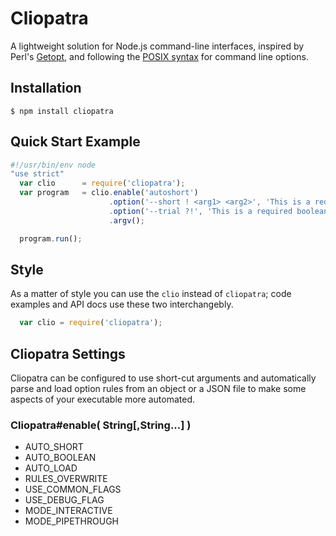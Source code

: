 # Cliopatra

  A lightweight solution for Node.js command-line interfaces, inspired by Perl's [Getopt](http://search.cpan.org/~jv/Getopt-Long-2.42/), and following the [POSIX syntax](http://pubs.opengroup.org/onlinepubs/9699919799/basedefs/V1_chap12.html) for command line options.

## Installation

    $ npm install cliopatra



## Quick Start Example


```js
#!/usr/bin/env node
"use strict" 
  var clio      = require('cliopatra');
  var program   = clio.enable('autoshort')
                      .option('--short ! <arg1> <arg2>', 'This is a required flag with 2 reqd args')
                      .option('--trial ?!', 'This is a required boolean flag' )
                      .argv();

  program.run();
```

## Style

  As a matter of style you can use the `clio` instead of `cliopatra`; code examples and API docs use these two interchangebly.

```js
  var clio = require('cliopatra');
```

## Cliopatra Settings

Cliopatra can be configured to use short-cut arguments and automatically parse and load option rules from an object or a JSON file to make some aspects of your executable more automated.

### Cliopatra#enable( String[,String...] )

* AUTO_SHORT
* AUTO_BOOLEAN
* AUTO_LOAD
* RULES_OVERWRITE
* USE_COMMON_FLAGS
* USE_DEBUG_FLAG
* MODE_INTERACTIVE
* MODE_PIPETHROUGH

